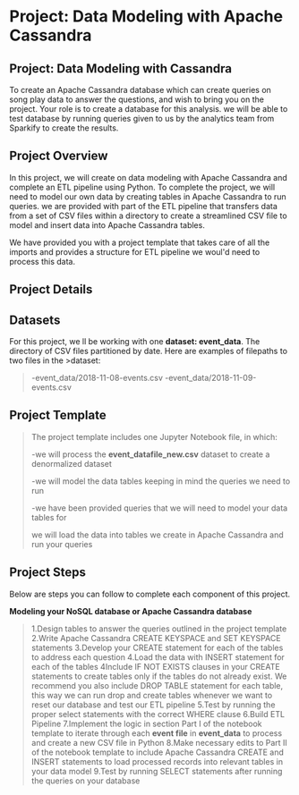 # Project: Data Modeling with Apache Cassandra

## Project: Data Modeling with Cassandra

To create an Apache Cassandra database which can create queries on song play data to answer the questions, and wish to bring you on the project. Your role is to create a database for this analysis. we will be able to test database by running queries given to us by the analytics team from Sparkify to create the results.

## Project Overview
In this project, we will create on data modeling with Apache Cassandra and complete an ETL pipeline using Python. To complete the project, we will need to model our own  data by creating tables in Apache Cassandra to run queries. we are provided with part of the ETL pipeline that transfers data from a set of CSV files within a directory to create a streamlined CSV file to model and insert data into Apache Cassandra tables.

We have provided you with a project template that takes care of all the imports and provides a structure for ETL pipeline we woul'd need to process this data.
## Project Details

## Datasets
For this project, we ll be working with one **dataset: event_data**. The directory of CSV files partitioned by date. Here are examples of filepaths to two files in the >dataset:
>
 >-event_data/2018-11-08-events.csv
 >-event_data/2018-11-09-events.csv
 >
## Project Template

> The project template includes one Jupyter Notebook file, in which:
> 
>
>-we will process the **event_datafile_new.csv** dataset to create a denormalized dataset
>
>-we will model the data tables keeping in mind the queries we need to run
>
>-we have been provided queries that we will need to model your data tables for
>
>we will load the data into tables we create in Apache Cassandra and run your queries
## Project Steps
Below are steps you can follow to complete each component of this project.

**Modeling your NoSQL database or Apache Cassandra database**
>1.Design tables to answer the queries outlined in the project template
>2.Write Apache Cassandra CREATE KEYSPACE and SET KEYSPACE statements
>3.Develop your CREATE statement for each of the tables to address each question
>4.Load the data with INSERT statement for each of the tables
>4Include IF NOT EXISTS clauses in your CREATE statements to create tables only if the tables do not already exist. We recommend you also include DROP TABLE statement for each table, this way we can run drop and create tables whenever we want to reset our database and test our ETL pipeline
>5.Test by running the proper select statements with the correct WHERE clause
>6.Build ETL Pipeline
>7.Implement the logic in section Part I of the notebook template to iterate through each **event file** in **event_data** to process and create a new CSV file in Python
>8.Make necessary edits to Part II of the notebook template to include Apache Cassandra CREATE and INSERT statements to load processed records into relevant tables in your data model
>9.Test by running SELECT statements after running the queries on your database


